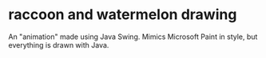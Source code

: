 # raccoon and watermelon drawing
 An "animation" made using Java Swing. Mimics Microsoft Paint in style, but everything is drawn with Java.
